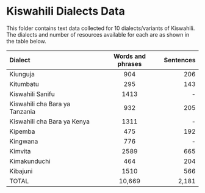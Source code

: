 # Kiswahili Dialects Data

This folder contains text data collected for 10 dialects/variants of Kiswahili.
The dialects and number of resources available for each are as shown in the table below.

| Dialect |	Words and phrases |	Sentences |
| :---        |    :----:   |          ---: |
| Kiunguja |	904 |	206 |
| Kitumbatu |	295 |	143 |
| Kiswahili Sanifu |	1413 |	- |
| Kiswahili cha Bara ya Tanzania |	932 |	205 |
| Kiswahili cha Bara ya Kenya |	1311 |	- |
| Kipemba |	475 |	192 |
| Kingwana |	776 |	- |
| Kimvita |	2589 |	665 |
| Kimakunduchi |	464 |	204 |
| Kibajuni |	1510 |	566 |
| TOTAL |	10,669 |	2,181 |
